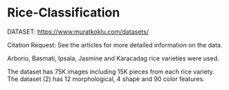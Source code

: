 # Rice-Classification

DATASET: https://www.muratkoklu.com/datasets/

Citation Request: See the articles for more detailed information on the data.

Arborio, Basmati, Ipsala, Jasmine and Karacadag rice varieties were used.

The dataset has 75K images including 15K pieces from each rice variety. The dataset (2) has 12 morphological, 4 shape and 90 color features.


